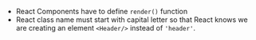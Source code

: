 * React Components have to define `render()` function
* React class name must start with capital letter so that React knows we are creating an element `<Header/>` instead of `'header'`.